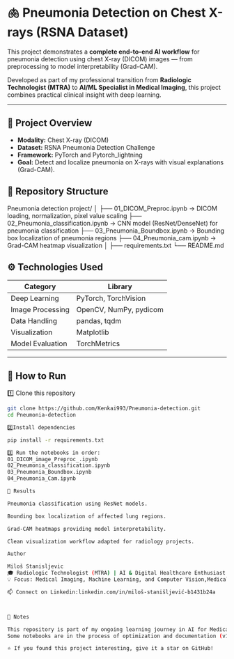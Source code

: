 # 🫁 Pneumonia Detection on Chest X-rays (RSNA Dataset)

This project demonstrates a **complete end-to-end AI workflow** for pneumonia detection using chest X-ray (DICOM) images — from preprocessing to model interpretability (Grad-CAM).

Developed as part of my professional transition from **Radiologic Technologist (MTRA)** to **AI/ML Specialist in Medical Imaging**, this project combines practical clinical insight with deep learning.

---

## 🧠 Project Overview
- **Modality:** Chest X-ray (DICOM)
- **Dataset:** RSNA Pneumonia Detection Challenge
- **Framework:** PyTorch and Pytorch_lightning
- **Goal:** Detect and localize pneumonia on X-rays with visual explanations (Grad-CAM).
## 🧩 Repository Structure
Pneumonia detection project/
│
├── 01_DICOM_Preproc.ipynb → DICOM loading, normalization, pixel value scaling
├── 02_Pneumonia_classification.ipynb → CNN model (ResNet/DenseNet) for pneumonia classification
├── 03_Pneumonia_Boundbox.ipynb → Bounding box localization of pneumonia regions
├── 04_Pneumonia_cam.ipynb → Grad-CAM heatmap visualization
│
├── requirements.txt
└── README.md

## ⚙️ Technologies Used
| Category | Library |
|-----------|----------|
| Deep Learning | PyTorch, TorchVision |
| Image Processing | OpenCV, NumPy, pydicom |
| Data Handling | pandas, tqdm |
| Visualization | Matplotlib |
| Model Evaluation | TorchMetrics |

---

## 🚀 How to Run

1️⃣ Clone this repository  
```bash
git clone https://github.com/Kenkai993/Pneumonia-detection.git
cd Pneumonia-detection

2️⃣Install dependencies

pip install -r requirements.txt

3️⃣ Run the notebooks in order:
01_DICOM_image_Preproc_.ipynb
02_Pneumonia_classification.ipynb
03_Pneumonia_Boundbox.ipynb
04_Pneumonia_Cam.ipynb

🔬 Results

Pneumonia classification using ResNet models.

Bounding box localization of affected lung regions.

Grad-CAM heatmaps providing model interpretability.

Clean visualization workflow adapted for radiology projects.

Author

Miloš Stanisljevic
🎓 Radiologic Technologist (MTRA) | AI & Digital Healthcare Enthusiast
💡 Focus: Medical Imaging, Machine Learning, and Computer Vision,Medical Image Annotation

📫 Connect on Linkedin:linkedin.com/in/miloš-stanišljević-b1431b24a



🧭 Notes

This repository is part of my ongoing learning journey in AI for Medical Imaging.
Some notebooks are in the process of optimization and documentation (v1.0 – October 2025).

⭐ If you found this project interesting, give it a star on GitHub!
